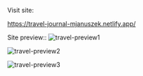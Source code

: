 Visit site:

https://travel-journal-mjanuszek.netlify.app/

Site preview::
![travel-preview1](https://github.com/MJanuszek/travel-journal/assets/82171710/34c30d8f-cdbd-4618-bfeb-479d607263e2)

![travel-preview2](https://github.com/MJanuszek/travel-journal/assets/82171710/fb218a39-b3ca-49c9-b401-3e7fb267b8ae)

![travel-preview3](https://github.com/MJanuszek/travel-journal/assets/82171710/2d5138f0-72ca-41e3-a8df-d08466eb5ed8)
